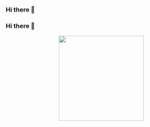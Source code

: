### Hi there 👋
### Hi there 👋
<div style="display: flex; align-items: center; justify-content: center;">
  <img height="225cm" src="https://github-readme-stats.vercel.app/api?username=NelsonModenezNeto&theme=react&show_icons=true&hide_border=false&count_private=true"> 
</div>

<!--
**NelsonModenezNeto/NelsonModenezNeto** is a ✨ _special_ ✨ repository because its `README.md` (this file) appears on your GitHub profile.

Here are some ideas to get you started:

- 🔭 I’m currently working on ...
- 🌱 I’m currently learning ...
- 👯 I’m looking to collaborate on ...
- 🤔 I’m looking for help with ...
- 💬 Ask me about ...
- 📫 How to reach me: ...
- 😄 Pronouns: ...
- ⚡ Fun fact: ...
-->
